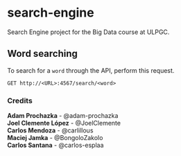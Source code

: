 # search-engine
Search Engine project for the Big Data course at ULPGC.

## Word searching
To search for a `word` through the API, perform this request. 
```
GET http://<URL>:4567/search/<word>
```

### Credits
**Adam Prochazka** - @adam-prochazka<br>
**Joel Clemente López** - @JoelClemente <br>
**Carlos Mendoza** - @carlillous <br>
**Maciej Jamka** - @BongoloZakolo <br>
**Carlos Santana** - @carlos-esplaa <br>

